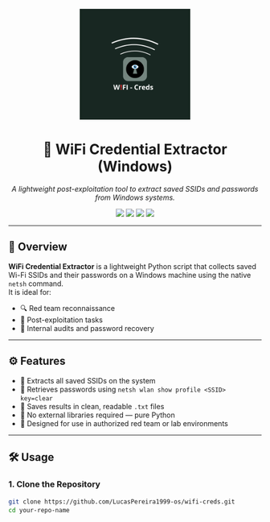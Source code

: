 <p align="center">
  <img src="https://github.com/LucasPereira1999-os/wifi-creds/blob/main/logo%20wifi.png" alt="Logo" width="220"/>
</p>


<h1 align="center">🔐 WiFi Credential Extractor (Windows)</h1>

<p align="center">
  <em>A lightweight post-exploitation tool to extract saved SSIDs and passwords from Windows systems.</em>
</p>

<p align="center">
  <img src="https://img.shields.io/badge/status-active-brightgreen.svg"/>
  <img src="https://img.shields.io/badge/platform-windows-blue"/>
  <img src="https://img.shields.io/badge/license-MIT-purple"/>
  <img src="https://img.shields.io/badge/python-3.6+-yellow.svg"/>
</p>

---

## 📌 Overview

**WiFi Credential Extractor** is a lightweight Python script that collects saved Wi-Fi SSIDs and their passwords on a Windows machine using the native `netsh` command.  
It is ideal for:

- 🔍 Red team reconnaissance  
- 🧪 Post-exploitation tasks  
- 🔐 Internal audits and password recovery

---

## ⚙️ Features

- 🔹 Extracts all saved SSIDs on the system
- 🔹 Retrieves passwords using `netsh wlan show profile <SSID> key=clear`
- 🔹 Saves results in clean, readable `.txt` files
- 🔹 No external libraries required — pure Python
- 🔹 Designed for use in authorized red team or lab environments

---

## 🛠️ Usage

### 1. Clone the Repository

```bash
git clone https://github.com/LucasPereira1999-os/wifi-creds.git
cd your-repo-name
